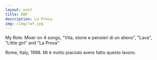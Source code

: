 ```yaml
---
layout: post
title: RAF 
description: La Prova
img: /img/raf.jpg
---
```


My Role: Mixer on 4 songs, "Vita, storie e pensieri di un alieno", "Lava", "Little girl" and "La Prova"

Rome, Italy, 1998. Mi è molto piaciuto avere fatto questo lavoro.
